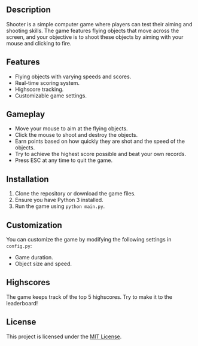 ## Description

Shooter is a simple computer game where players can test their aiming and shooting skills. The game features flying objects that move across the screen, and your objective is to shoot these objects by aiming with your mouse and clicking to fire. 

## Features

- Flying objects with varying speeds and scores.
- Real-time scoring system.
- Highscore tracking.
- Customizable game settings.

## Gameplay

- Move your mouse to aim at the flying objects.
- Click the mouse to shoot and destroy the objects.
- Earn points based on how quickly they are shot and the speed of the objects.
- Try to achieve the highest score possible and beat your own records.
- Press ESC at any time to quit the game.

## Installation

1. Clone the repository or download the game files.
2. Ensure you have Python 3 installed.
3. Run the game using `python main.py`.

## Customization

You can customize the game by modifying the following settings in `config.py`:

- Game duration.
- Object size and speed.
  
## Highscores

The game keeps track of the top 5 highscores. Try to make it to the leaderboard!

## License

This project is licensed under the [MIT License](LICENSE.md).
